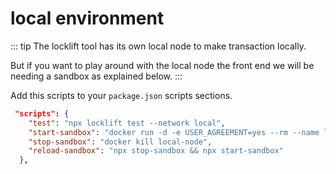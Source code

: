 # local environment

::: tip
The locklift tool has its own local node to make transaction locally.
 
But if you want to play around with the local node the front end we will be needing a sandbox as explained below. 
:::

Add this scripts to your `package.json` scripts sections.

```json
 "scripts": {
    "test": "npx locklift test --network local",
    "start-sandbox": "docker run -d -e USER_AGREEMENT=yes --rm --name local-node -p80:80 tonlabs/local-node:0.29.1",
    "stop-sandbox": "docker kill local-node",
    "reload-sandbox": "npx stop-sandbox && npx start-sandbox"
  },
```

